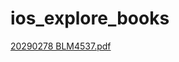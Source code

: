 # ios_explore_books

[20290278 BLM4537.pdf](https://github.com/tugba0278/explore_books_flutter/blob/main/pdf/20290278%20BLM4537.pdf)
